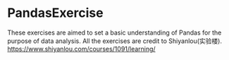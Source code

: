 # PandasExercise
These exercises are aimed to set a basic understanding of Pandas for the purpose of data analysis. All the exercises are credit to Shiyanlou(实验楼). https://www.shiyanlou.com/courses/1091/learning/
